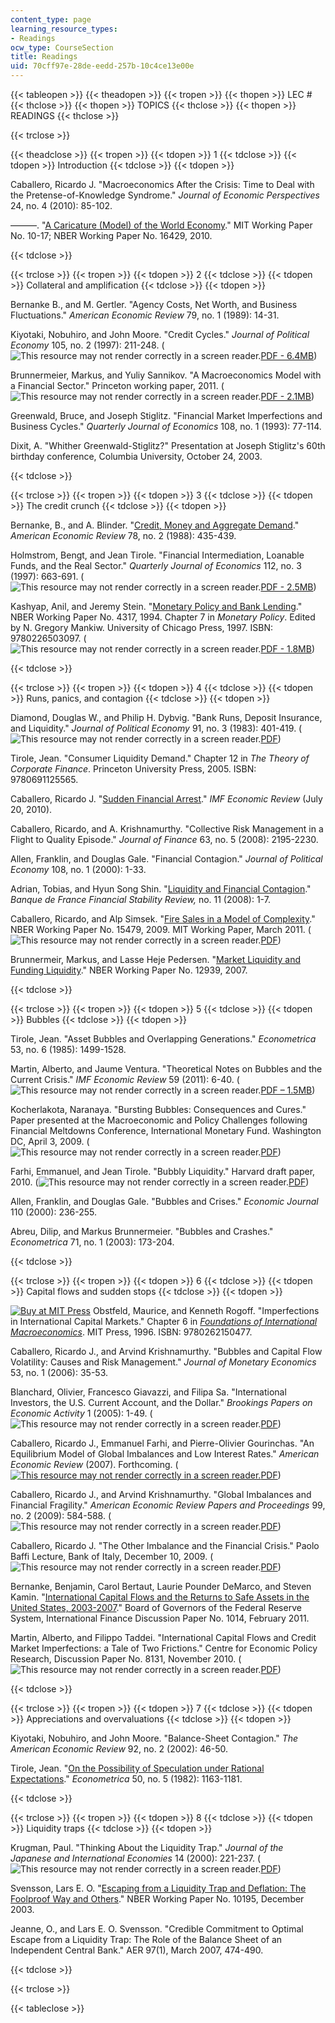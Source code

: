 ```yaml
---
content_type: page
learning_resource_types:
- Readings
ocw_type: CourseSection
title: Readings
uid: 70cff97e-28de-eedd-257b-10c4ce13e00e
---
```


{{< tableopen >}}
{{< theadopen >}}
{{< tropen >}}
{{< thopen >}}
LEC #
{{< thclose >}}
{{< thopen >}}
TOPICS
{{< thclose >}}
{{< thopen >}}
READINGS
{{< thclose >}}

{{< trclose >}}

{{< theadclose >}}
{{< tropen >}}
{{< tdopen >}}
1
{{< tdclose >}}
{{< tdopen >}}
Introduction
{{< tdclose >}}
{{< tdopen >}}


Caballero, Ricardo J. "Macroeconomics After the Crisis: Time to Deal with the Pretense-of-Knowledge Syndrome." _Journal of Economic Perspectives_ 24, no. 4 (2010): 85-102.

———. "[A Caricature (Model) of the World Economy](http://papers.ssrn.com/sol3/papers.cfm?abstract_id=1724897)." MIT Working Paper No. 10-17; NBER Working Paper No. 16429, 2010.


{{< tdclose >}}

{{< trclose >}}
{{< tropen >}}
{{< tdopen >}}
2
{{< tdclose >}}
{{< tdopen >}}
Collateral and amplification
{{< tdclose >}}
{{< tdopen >}}


Bernanke B., and M. Gertler. "Agency Costs, Net Worth, and Business Fluctuations." _American Economic Review_ 79, no. 1 (1989): 14-31.

Kiyotaki, Nobuhiro, and John Moore. "Credit Cycles." _Journal of Political Economy_ 105, no. 2 (1997): 211-248. (![This resource may not render correctly in a screen reader.](/images/inacessible.gif)[PDF - 6.4MB](http://farfe.org/Paper_KiyotakiMoore_jpe97.pdf))

Brunnermeier, Markus, and Yuliy Sannikov. "A Macroeconomics Model with a Financial Sector." Princeton working paper, 2011. (![This resource may not render correctly in a screen reader.](/images/inacessible.gif)[PDF - 2.1MB](http://www.princeton.edu/~markus/research/papers/macro_finance.pdf))

Greenwald, Bruce, and Joseph Stiglitz. "Financial Market Imperfections and Business Cycles." _Quarterly Journal of Economics_ 108, no. 1 (1993): 77-114.

Dixit, A. "Whither Greenwald-Stiglitz?" Presentation at Joseph Stiglitz's 60th birthday conference, Columbia University, October 24, 2003.


{{< tdclose >}}

{{< trclose >}}
{{< tropen >}}
{{< tdopen >}}
3
{{< tdclose >}}
{{< tdopen >}}
The credit crunch
{{< tdclose >}}
{{< tdopen >}}


Bernanke, B., and A. Blinder. "[Credit, Money and Aggregate Demand](http://www.nber.org/papers/w2534)." _American Economic Review_ 78, no. 2 (1988): 435-439.

Holmstrom, Bengt, and Jean Tirole. "Financial Intermediation, Loanable Funds, and the Real Sector." _Quarterly Journal of Economics_ 112, no. 3 (1997): 663-691. (![This resource may not render correctly in a screen reader.](/images/inacessible.gif)[PDF - 2.5MB](http://www.utdallas.edu/~nina.baranchuk/Fin7310/papers/HolmstromTirole1997.pdf))

Kashyap, Anil, and Jeremy Stein. "[Monetary Policy and Bank Lending](http://www.nber.org/papers/w4317)." NBER Working Paper No. 4317, 1994. Chapter 7 in _Monetary Policy_. Edited by N. Gregory Mankiw. University of Chicago Press, 1997. ISBN: 9780226503097. (![This resource may not render correctly in a screen reader.](/images/inacessible.gif)[PDF - 1.8MB](http://www.mit.edu/~jcstein/Monetary.pdf))


{{< tdclose >}}

{{< trclose >}}
{{< tropen >}}
{{< tdopen >}}
4
{{< tdclose >}}
{{< tdopen >}}
Runs, panics, and contagion
{{< tdclose >}}
{{< tdopen >}}


Diamond, Douglas W., and Philip H. Dybvig. "Bank Runs, Deposit Insurance, and Liquidity." _Journal of Political Economy_ 91, no. 3 (1983): 401-419. (![This resource may not render correctly in a screen reader.](/images/inacessible.gif)[PDF](http://www.minneapolisfed.org/research/QR/QR2412.pdf))

Tirole, Jean. "Consumer Liquidity Demand." Chapter 12 in _The Theory of Corporate Finance_. Princeton University Press, 2005. ISBN: 9780691125565.

Caballero, Ricardo J. "[Sudden Financial Arrest](http://dspace.mit.edu/handle/1721.1/64707)." _IMF Economic Review_ (July 20, 2010).

Caballero, Ricardo, and A. Krishnamurthy. "Collective Risk Management in a Flight to Quality Episode." _Journal of Finance_ 63, no. 5 (2008): 2195-2230.

Allen, Franklin, and Douglas Gale. "Financial Contagion." _Journal of Political Economy_ 108, no. 1 (2000): 1-33.

Adrian, Tobias, and Hyun Song Shin. "[Liquidity and Financial Contagion](https://www.researchgate.net/publication/227369855_Liquidity_and_Financial_Contagion)." _Banque de France Financial Stability Review,_ no. 11 (2008): 1-7.

Caballero, Ricardo, and Alp Simsek. "[Fire Sales in a Model of Complexity](http://www.nber.org/papers/w15479)." NBER Working Paper No. 15479, 2009. MIT Working Paper, March 2011. (![This resource may not render correctly in a screen reader.](/images/inacessible.gif)[PDF](http://www.federalreserve.gov/events/conferences/irfmp2010/papers/4736.pdf))

Brunnermeir, Markus, and Lasse Heje Pedersen. "[Market Liquidity and Funding Liquidity](http://www.nber.org/papers/w12939)." NBER Working Paper No. 12939, 2007.


{{< tdclose >}}

{{< trclose >}}
{{< tropen >}}
{{< tdopen >}}
5
{{< tdclose >}}
{{< tdopen >}}
Bubbles
{{< tdclose >}}
{{< tdopen >}}


Tirole, Jean. "Asset Bubbles and Overlapping Generations." _Econometrica_ 53, no. 6 (1985): 1499-1528.

Martin, Alberto, and Jaume Ventura. "Theoretical Notes on Bubbles and the Current Crisis." _IMF Economic Review_ 59 (2011): 6-40. (![This resource may not render correctly in a screen reader.](/images/inacessible.gif)[PDF – 1.5MB](https://www.ecb.europa.eu/pub/pdf/scpwps/ecbwp1348.pdf?00af1bc1219da6c08e2cdbc1979712cc))

Kocherlakota, Naranaya. "Bursting Bubbles: Consequences and Cures." Paper presented at the Macroeconomic and Policy Challenges following Financial Meltdowns Conference, International Monetary Fund. Washington DC, April 3, 2009. (![This resource may not render correctly in a screen reader.](/images/inacessible.gif)[PDF](http://www.imf.org/external/np/seminars/eng/2009/macro/pdf/nk.pdf))

Farhi, Emmanuel, and Jean Tirole. "Bubbly Liquidity." Harvard draft paper, 2010. (![This resource may not render correctly in a screen reader.](/images/inacessible.gif)[PDF](https://scholar.harvard.edu/files/farhi/files/bubbly_liquidity.pdf))

Allen, Franklin, and Douglas Gale. "Bubbles and Crises." _Economic Journal_ 110 (2000): 236-255.

Abreu, Dilip, and Markus Brunnermeier. "Bubbles and Crashes." _Econometrica_ 71, no. 1 (2003): 173-204.


{{< tdclose >}}

{{< trclose >}}
{{< tropen >}}
{{< tdopen >}}
6
{{< tdclose >}}
{{< tdopen >}}
Capital flows and sudden stops
{{< tdclose >}}
{{< tdopen >}}


[![Buy at MIT Press](/images/mp_logo.gif)](https://mitpress.mit.edu/9780262150477) Obstfeld, Maurice, and Kenneth Rogoff. "Imperfections in International Capital Markets." Chapter 6 in [_Foundations of International Macroeconomics_](https://mitpress.mit.edu/9780262150477). MIT Press, 1996. ISBN: 9780262150477.

Caballero, Ricardo J., and Arvind Krishnamurthy. "Bubbles and Capital Flow Volatility: Causes and Risk Management." _Journal of Monetary Economics_ 53, no. 1 (2006): 35-53.

Blanchard, Olivier, Francesco Giavazzi, and Filipa Sa. "International Investors, the U.S. Current Account, and the Dollar." _Brookings Papers on Economic Activity_ 1 (2005): 1-49. (![This resource may not render correctly in a screen reader.](/images/inacessible.gif)[PDF](https://www.brookings.edu/wp-content/uploads/2005/01/2005a_bpea_blanchard.pdf))

Caballero, Ricardo J., Emmanuel Farhi, and Pierre-Olivier Gourinchas. "An Equilibrium Model of Global Imbalances and Low Interest Rates." _American Economic Review_ (2007). Forthcoming. ([![This resource may not render correctly in a screen reader.](/images/inacessible.gif)PDF](https://economics.mit.edu/files/2733))

Caballero, Ricardo J., and Arvind Krishnamurthy. "Global Imbalances and Financial Fragility." _American Economic Review Papers and Proceedings_ 99, no. 2 (2009): 584-588. (![This resource may not render correctly in a screen reader.](/images/inacessible.gif)[PDF](https://economics.mit.edu/files/12601))

Caballero, Ricardo J. "The Other Imbalance and the Financial Crisis." Paolo Baffi Lecture, Bank of Italy, December 10, 2009. (![This resource may not render correctly in a screen reader.](/images/inacessible.gif)[PDF](http://econ-www.mit.edu/files/4918))

Bernanke, Benjamin, Carol Bertaut, Laurie Pounder DeMarco, and Steven Kamin. "[International Capital Flows and the Returns to Safe Assets in the United States, 2003-2007](http://www.federalreserve.gov/pubs/ifdp/2011/1014/ifdp1014.htm)." Board of Governors of the Federal Reserve System, International Finance Discussion Paper No. 1014, February 2011.

Martin, Alberto, and Filippo Taddei. "International Capital Flows and Credit Market Imperfections: a Tale of Two Frictions." Centre for Economic Policy Research, Discussion Paper No. 8131, November 2010. (![This resource may not render correctly in a screen reader.](/images/inacessible.gif)[PDF](http://www.econ.upf.edu/~martin/2frictions.pdf))


{{< tdclose >}}

{{< trclose >}}
{{< tropen >}}
{{< tdopen >}}
7
{{< tdclose >}}
{{< tdopen >}}
Appreciations and overvaluations
{{< tdclose >}}
{{< tdopen >}}


Kiyotaki, Nobuhiro, and John Moore. "Balance-Sheet Contagion." _The American Economic Review_ 92, no. 2 (2002): 46-50.

Tirole, Jean. "[On the Possibility of Speculation under Rational Expectations](http://econpapers.repec.org/article/ecmemetrp/v_3a50_3ay_3a1982_3ai_3a5_3ap_3a1163-81.htm)." _Econometrica_ 50, no. 5 (1982): 1163-1181.


{{< tdclose >}}

{{< trclose >}}
{{< tropen >}}
{{< tdopen >}}
8
{{< tdclose >}}
{{< tdopen >}}
Liquidity traps
{{< tdclose >}}
{{< tdopen >}}


Krugman, Paul. "Thinking About the Liquidity Trap." _Journal of the Japanese and International Economies_ 14 (2000): 221-237. (![This resource may not render correctly in a screen reader.](/images/inacessible.gif)[PDF](http://web.pdx.edu/~ito/krugman2000.pdf))

Svensson, Lars E. O. "[Escaping from a Liquidity Trap and Deflation: The Foolproof Way and Others](http://www.nber.org/papers/w10195)." NBER Working Paper No. 10195, December 2003.

Jeanne, O., and Lars E. O. Svensson. "Credible Commitment to Optimal Escape from a Liquidity Trap: The Role of the Balance Sheet of an Independent Central Bank." AER 97(1), March 2007, 474-490.


{{< tdclose >}}

{{< trclose >}}

{{< tableclose >}}